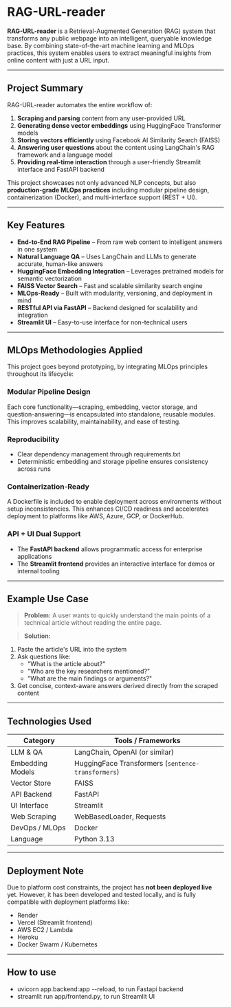 #  RAG-URL-reader

**RAG-URL-reader** is a Retrieval-Augmented Generation (RAG) system that transforms any public webpage into an intelligent, queryable knowledge base. By combining state-of-the-art machine learning and MLOps practices, this system enables users to extract meaningful insights from online content with just a URL input.

---

##  Project Summary

RAG-URL-reader automates the entire workflow of:

1. **Scraping and parsing** content from any user-provided URL  
2. **Generating dense vector embeddings** using HuggingFace Transformer models  
3. **Storing vectors efficiently** using Facebook AI Similarity Search (FAISS)  
4. **Answering user questions** about the content using LangChain's RAG framework and a language model  
5. **Providing real-time interaction** through a user-friendly Streamlit interface and FastAPI backend  

This project showcases not only advanced NLP concepts, but also **production-grade MLOps practices** including modular pipeline design, containerization (Docker), and multi-interface support (REST + UI).

---

## Key Features

-  **End-to-End RAG Pipeline** – From raw web content to intelligent answers in one system
-  **Natural Language QA** – Uses LangChain and LLMs to generate accurate, human-like answers
-  **HuggingFace Embedding Integration** – Leverages pretrained models for semantic vectorization
-  **FAISS Vector Search** – Fast and scalable similarity search engine
-  **MLOps-Ready** – Built with modularity, versioning, and deployment in mind
-  **RESTful API via FastAPI** – Backend designed for scalability and integration
-  **Streamlit UI** – Easy-to-use interface for non-technical users

---

##  MLOps Methodologies Applied

This project goes beyond prototyping, by integrating MLOps principles throughout its lifecycle:

###  Modular Pipeline Design
Each core functionality—scraping, embedding, vector storage, and question-answering—is encapsulated into standalone, reusable modules. This improves scalability, maintainability, and ease of testing.

### Reproducibility
- Clear dependency management through requirements.txt
- Deterministic embedding and storage pipeline ensures consistency across runs

### Containerization-Ready
A Dockerfile is included to enable deployment across environments without setup inconsistencies. This enhances CI/CD readiness and accelerates deployment to platforms like AWS, Azure, GCP, or DockerHub.

###  API + UI Dual Support
- The **FastAPI backend** allows programmatic access for enterprise applications
- The **Streamlit frontend** provides an interactive interface for demos or internal tooling

---

##  Example Use Case

> **Problem:** A user wants to quickly understand the main points of a technical article without reading the entire page.

> **Solution:**  
1. Paste the article's URL into the system  
2. Ask questions like:  
   - "What is the article about?"  
   - "Who are the key researchers mentioned?"  
   - "What are the main findings or arguments?"  
3. Get concise, context-aware answers derived directly from the scraped content

---

##  Technologies Used

| Category              | Tools / Frameworks              |
|-----------------------|----------------------------------|
| LLM & QA              | LangChain, OpenAI (or similar)   |
| Embedding Models      | HuggingFace Transformers (`sentence-transformers`) |
| Vector Store          | FAISS                            |
| API Backend           | FastAPI                          |
| UI Interface          | Streamlit                        |
| Web Scraping          | WebBasedLoader, Requests          |
| DevOps / MLOps        | Docker          |
| Language              | Python 3.13                     |

---

##  Deployment Note

Due to platform cost constraints, the project has **not been deployed live** yet. However, it has been developed and tested locally, and is fully compatible with deployment platforms like:

- Render
- Vercel (Streamlit frontend)
- AWS EC2 / Lambda
- Heroku
- Docker Swarm / Kubernetes

---

## How to use
- uvicorn app.backend:app --reload, to run Fastapi backend
- streamlit run app/frontend.py, to run Streamlit UI
